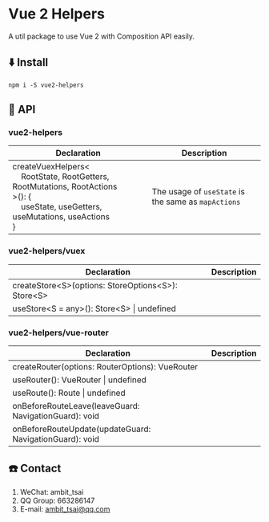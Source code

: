 # Vue 2 Helpers
A util package to use Vue 2 with Composition API easily.


## ⬇️ Install
```
npm i -S vue2-helpers
```


## 📃 API
### vue2-helpers
|Declaration|Description|
|-|-|
|createVuexHelpers&lt;<br>&nbsp;&nbsp;&nbsp;&nbsp;RootState, RootGetters, RootMutations, RootActions<br>&gt;(): {<br>&nbsp;&nbsp;&nbsp;&nbsp;useState, useGetters, useMutations, useActions<br>}|The usage of `useState` is the same as `mapActions` |

### vue2-helpers/vuex
|Declaration|Description|
|-|-|
|createStore&lt;S&gt;(options: StoreOptions&lt;S&gt;): Store&lt;S&gt;||
|useStore&lt;S = any&gt;(): Store&lt;S&gt; \| undefined||

### vue2-helpers/vue-router
|Declaration|Description|
|-|-|
|createRouter(options: RouterOptions): VueRouter||
|useRouter(): VueRouter \| undefined||
|useRoute(): Route \| undefined||
|onBeforeRouteLeave(leaveGuard: NavigationGuard): void||
|onBeforeRouteUpdate(updateGuard: NavigationGuard): void||


## ☎️ Contact
1. WeChat: ambit_tsai
1. QQ Group: 663286147
1. E-mail: ambit_tsai@qq.com
